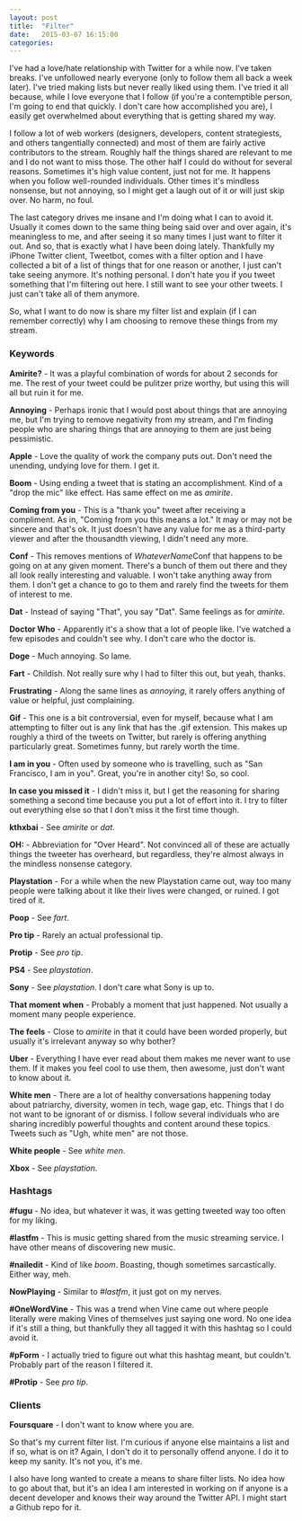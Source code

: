 ```yaml
---
layout: post
title:  "Filter"
date:   2015-03-07 16:15:00
categories:
---
```


I've had a love/hate relationship with Twitter for a while now. I've taken breaks. I've unfollowed nearly everyone (only to follow them all back a week later). I've tried making lists but never really liked using them. I've tried it all because, while I love everyone that I follow (if you're a contemptible person, I'm going to end that quickly. I don't care how accomplished you are), I easily get overwhelmed about everything that is getting shared my way.

I follow a lot of web workers (designers, developers, content strategiests, and others tangentially connected) and most of them are fairly active contributors to the stream. Roughly half the things shared are relevant to me and I do not want to miss those. The other half I could do without for several reasons. Sometimes it's high value content, just not for me. It happens when you follow well-rounded individuals. Other times it's mindless nonsense, but not annoying, so I might get a laugh out of it or will just skip over. No harm, no foul.

The last category drives me insane and I'm doing what I can to avoid it. Usually it comes down to the same thing being said over and over again, it's meaningless to me, and after seeing it so many times I just want to filter it out. And so, that is exactly what I have been doing lately. Thankfully my iPhone Twitter client, Tweetbot, comes with a filter option and I have collected a bit of a list of things that for one reason or another, I just can't take seeing anymore. It's nothing personal. I don't hate you if you tweet something that I'm filtering out here. I still want to see your other tweets. I just can't take all of them anymore.

So, what I want to do now is share my filter list and explain (if I can remember correctly) why I am choosing to remove these things from my stream.


### Keywords

**Amirite?** - It was a playful combination of words for about 2 seconds for me. The rest of your tweet could be pulitzer prize worthy, but using this will all but ruin it for me.

**Annoying** - Perhaps ironic that I would post about things that are annoying me, but I'm trying to remove negativity from my stream, and I'm finding people who are sharing things that are annoying to them are just being pessimistic.

**Apple** - Love the quality of work the company puts out. Don't need the unending, undying love for them. I get it.

**Boom** - Using ending a tweet that is stating an accomplishment. Kind of a "drop the mic" like effect. Has same effect on me as *amirite*.

**Coming from you** - This is a "thank you" tweet after receiving a compliment. As in, "Coming from you this means a lot." It may or may not be sincere and that's ok. It just doesn't have any value for me as a third-party viewer and after the thousandth viewing, I didn't need any more.

**Conf** - This removes mentions of *WhateverName*Conf that happens to be going on at any given moment. There's a bunch of them out there and they all look really interesting and valuable. I won't take anything away from them. I don't get a chance to go to them and rarely find the tweets for them of interest to me.

**Dat** - Instead of saying "That", you say "Dat". Same feelings as for *amirite*.

**Doctor Who** - Apparently it's a show that a lot of people like. I've watched a few episodes and couldn't see why. I don't care who the doctor is.

**Doge** - Much annoying. So lame.

**Fart** - Childish. Not really sure why I had to filter this out, but yeah, thanks.

**Frustrating** - Along the same lines as *annoying*, it rarely offers anything of value or helpful, just complaining.

**Gif** - This one is a bit controversial, even for myself, because what I am attempting to filter out is any link that has the .gif extension. This makes up roughly a third of the tweets on Twitter, but rarely is offering anything particularly great. Sometimes funny, but rarely worth the time.

**I am in you** - Often used by someone who is travelling, such as "San Francisco, I am in you". Great, you're in another city! So, so cool.

**In case you missed it** - I didn't miss it, but I get the reasoning for sharing something a second time because you put a lot of effort into it. I try to filter out everything else so that I don't miss it the first time though.

**kthxbai** - See *amirite* or *dat*.

**OH:** - Abbreviation for "Over Heard". Not convinced all of these are actually things the tweeter has overheard, but regardless, they're almost always in the mindless nonsense category.

**Playstation** - For a while when the new Playstation came out, way too many people were talking about it like their lives were changed, or ruined. I got tired of it.

**Poop** - See *fart*.

**Pro tip** - Rarely an actual professional tip.

**Protip** - See *pro tip*.

**PS4** - See *playstation*.

**Sony** - See *playstation*. I don't care what Sony is up to.

**That moment when** - Probably a moment that just happened. Not usually a moment many people experience.

**The feels** - Close to *amirite* in that it could have been worded properly, but usually it's irrelevant anyway so why bother?

**Uber** - Everything I have ever read about them makes me never want to use them. If it makes you feel cool to use them, then awesome, just don't want to know about it.

**White men** - There are a lot of healthy conversations happening today about patriarchy, diversity, women in tech, wage gap, etc. Things that I do not want to be ignorant of or dismiss. I follow several individuals who are sharing incredibly powerful thoughts and content around these topics. Tweets such as "Ugh, white men" are not those.

**White people** - See *white men*.

**Xbox** - See *playstation*.


### Hashtags

**#fugu** - No idea, but whatever it was, it was getting tweeted way too often for my liking.

**#lastfm** - This is music getting shared from the music streaming service. I have other means of discovering new music.

**#nailedit** - Kind of like *boom*. Boasting, though sometimes sarcastically. Either way, meh.

**NowPlaying** - Similar to *#lastfm*, it just got on my nerves.

**#OneWordVine** - This was a trend when Vine came out where people literally were making Vines of themselves just saying one word. No one idea if it's still a thing, but thankfully they all tagged it with this hashtag so I could avoid it.

**#pForm** - I actually tried to figure out what this hashtag meant, but couldn't. Probably part of the reason I filtered it.

**#Protip** - See *pro tip*.


### Clients

**Foursquare** - I don't want to know where you are.


So that's my current filter list. I'm curious if anyone else maintains a list and if so, what is on it? Again, I don't do it to personally offend anyone. I do it to keep my sanity. It's not you, it's me.

I also have long wanted to create a means to share filter lists. No idea how to go about that, but it's an idea I am interested in working on if anyone is a decent developer and knows their way around the Twitter API. I might start a Github repo for it.
